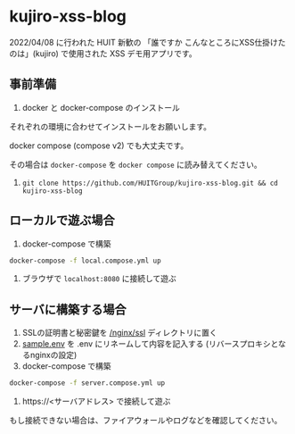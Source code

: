 # kujiro-xss-blog

2022/04/08 に行われた HUIT 新歓の 「誰ですか こんなところにXSS仕掛けたのは」(kujiro) で使用された XSS デモ用アプリです。

## 事前準備

1. docker と docker-compose のインストール

  それぞれの環境に合わせてインストールをお願いします。

  docker compose (compose v2) でも大丈夫です。

  その場合は `docker-compose` を `docker compose` に読み替えてください。

1. `git clone https://github.com/HUITGroup/kujiro-xss-blog.git && cd kujiro-xss-blog`

## ローカルで遊ぶ場合

1. docker-compose で構築

  ```bash
  docker-compose -f local.compose.yml up
  ```

1. ブラウザで `localhost:8080` に接続して遊ぶ

## サーバに構築する場合

1. SSLの証明書と秘密鍵を [/nginx/ssl](/nginx/ssl) ディレクトリに置く
1. [sample.env](/sample.env) を .env にリネームして内容を記入する (リバースプロキシとなるnginxの設定)
1. docker-compose で構築

  ```bash
  docker-compose -f server.compose.yml up
  ```

1. https://<サーバアドレス> で接続して遊ぶ

  もし接続できない場合は、ファイアウォールやログなどを確認してください。
